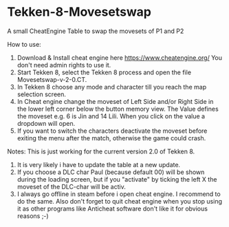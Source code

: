 # Tekken-8-Movesetswap
A small CheatEngine Table to swap the movesets of P1 and P2

How to use:

1. Download & Install cheat engine here https://www.cheatengine.org/
   You don't need admin rights to use it.
2. Start Tekken 8, select the Tekken 8 process and open the file Movesetswap-v-2-0.CT.
3. In Tekken 8 choose any mode and character till you reach the map selection screen.
4. In Cheat engine change the moveset of Left Side and/or Right Side in the lower left corner below the button memory view.
   The Value defines the moveset e.g. 6 is Jin and 14 Lili. When you click on the value a dropdown will open.
5. If you want to switch the characters deactivate the moveset before exiting the menu after the match, otherwise the game could crash.

Notes:
This is just working for the current version 2.0 of Tekken 8.
1. It is very likely i have to update the table at a new update.
2. If you choose a DLC char Paul (because default 00) will be shown during the loading screen, but if you "activate" by ticking the left X the moveset of the DLC-char will be activ.
3. I always go offline in steam before i open cheat engine. I recommend to do the same. Also don't forget to quit cheat engine when you stop using it as other programs like Anticheat software don't like it for obvious reasons ;-)
